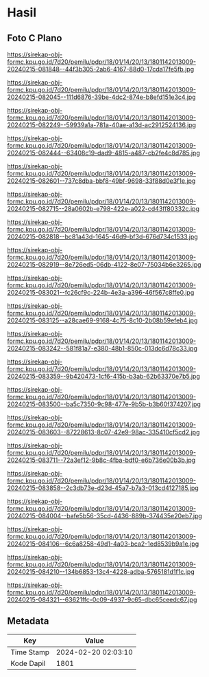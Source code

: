 # Hasil

## Foto C Plano

https://sirekap-obj-formc.kpu.go.id/7d20/pemilu/pdpr/18/01/14/20/13/1801142013009-20240215-081848--44f3b305-2ab6-4167-88d0-17cda17fe5fb.jpg

https://sirekap-obj-formc.kpu.go.id/7d20/pemilu/pdpr/18/01/14/20/13/1801142013009-20240215-082045--111d6876-39be-4dc2-874e-b8efd151e3c4.jpg

https://sirekap-obj-formc.kpu.go.id/7d20/pemilu/pdpr/18/01/14/20/13/1801142013009-20240215-082249--59939a1a-781a-40ae-a13d-ac2912524136.jpg

https://sirekap-obj-formc.kpu.go.id/7d20/pemilu/pdpr/18/01/14/20/13/1801142013009-20240215-082444--63408c19-dad9-4815-a487-cb2fe4c8d785.jpg

https://sirekap-obj-formc.kpu.go.id/7d20/pemilu/pdpr/18/01/14/20/13/1801142013009-20240215-082601--737c8dba-bbf8-49bf-9698-33f88d0e3f1e.jpg

https://sirekap-obj-formc.kpu.go.id/7d20/pemilu/pdpr/18/01/14/20/13/1801142013009-20240215-082715--28a0602b-e798-422e-a022-cd43ff80332c.jpg

https://sirekap-obj-formc.kpu.go.id/7d20/pemilu/pdpr/18/01/14/20/13/1801142013009-20240215-082818--bc81a43d-1645-46d9-bf3d-676d734c1533.jpg

https://sirekap-obj-formc.kpu.go.id/7d20/pemilu/pdpr/18/01/14/20/13/1801142013009-20240215-082919--8e726ed5-06db-4122-8e07-75034b6e3265.jpg

https://sirekap-obj-formc.kpu.go.id/7d20/pemilu/pdpr/18/01/14/20/13/1801142013009-20240215-083021--fc26cf9c-224b-4e3a-a396-46f567c8ffe0.jpg

https://sirekap-obj-formc.kpu.go.id/7d20/pemilu/pdpr/18/01/14/20/13/1801142013009-20240215-083125--a28cae69-9168-4c75-8c10-2b08b59efeb4.jpg

https://sirekap-obj-formc.kpu.go.id/7d20/pemilu/pdpr/18/01/14/20/13/1801142013009-20240215-083242--581f81a7-e380-48b1-850c-013dc6d78c33.jpg

https://sirekap-obj-formc.kpu.go.id/7d20/pemilu/pdpr/18/01/14/20/13/1801142013009-20240215-083359--9b420473-1cf6-415b-b3ab-62b63370e7b5.jpg

https://sirekap-obj-formc.kpu.go.id/7d20/pemilu/pdpr/18/01/14/20/13/1801142013009-20240215-083500--ba5c7350-9c98-477e-9b5b-b3b60f374207.jpg

https://sirekap-obj-formc.kpu.go.id/7d20/pemilu/pdpr/18/01/14/20/13/1801142013009-20240215-083603--87228613-8c07-42e9-98ac-335410cf5cd2.jpg

https://sirekap-obj-formc.kpu.go.id/7d20/pemilu/pdpr/18/01/14/20/13/1801142013009-20240215-083711--72a3ef12-9b8c-4fba-bdf0-e6b736e00b3b.jpg

https://sirekap-obj-formc.kpu.go.id/7d20/pemilu/pdpr/18/01/14/20/13/1801142013009-20240215-083858--2c3db73e-d23d-45a7-b7a3-013cd4127185.jpg

https://sirekap-obj-formc.kpu.go.id/7d20/pemilu/pdpr/18/01/14/20/13/1801142013009-20240215-084004--bafe5b56-35cd-4436-889b-374435e20eb7.jpg

https://sirekap-obj-formc.kpu.go.id/7d20/pemilu/pdpr/18/01/14/20/13/1801142013009-20240215-084106--6c6a8258-49d1-4a03-bca2-1ed8539b9a1e.jpg

https://sirekap-obj-formc.kpu.go.id/7d20/pemilu/pdpr/18/01/14/20/13/1801142013009-20240215-084210--134b6853-13c4-4228-adba-5765181d1f1c.jpg

https://sirekap-obj-formc.kpu.go.id/7d20/pemilu/pdpr/18/01/14/20/13/1801142013009-20240215-084321--63621ffc-0c09-4937-9c65-dbc65ceedc67.jpg


## Metadata

| Key        | Value               |
| ---------- | ------------------- |
| Time Stamp | 2024-02-20 02:03:10 |
| Kode Dapil | 1801                |



